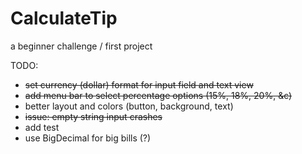 # CalculateTip

a beginner challenge / first project

TODO:

+ ~~set currency (dollar) format for input field and text view~~
+ ~~add menu bar to select percentage options (15%, 18%, 20%, &c)~~
+ better layout and colors (button, background, text)
+ ~~issue: empty string input crashes~~
+ add test
+ use BigDecimal for big bills (?)
